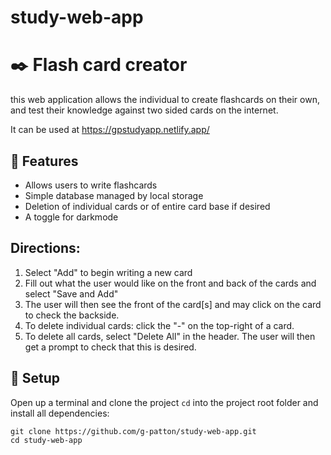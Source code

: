 # study-web-app

# :black_nib: Flash card creator

this web application allows the individual to create flashcards on their own, 
and test their knowledge against two sided cards on the internet.

It can be used at https://gpstudyapp.netlify.app/

## :pushpin: Features

* Allows users to write flashcards 
* Simple database managed by local storage
* Deletion of individual cards or of entire card base if desired
* A toggle for darkmode

## Directions:
1. Select "Add" to begin writing a new card
2. Fill out what the user would like on the front and back of the cards and select "Save and Add"
3. The user will then see the front of the card[s] and may click on the card to check the backside.
4. To delete individual cards: click the "-" on the top-right of a card.
5. To delete all cards, select "Delete All" in the header.  The user will then get a prompt to check that this is desired.

## :scroll: Setup

Open up a terminal and clone the project 
`cd` into the project root folder and install all dependencies:

```
git clone https://github.com/g-patton/study-web-app.git
cd study-web-app

```
